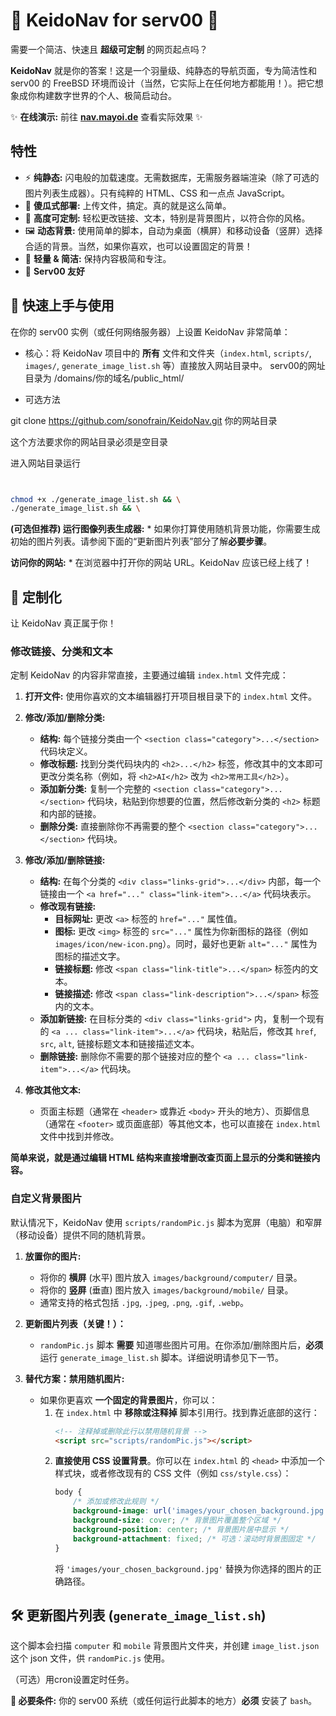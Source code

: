 # 🚀 KeidoNav for serv00 🚀

需要一个简洁、快速且 **超级可定制** 的网页起点吗？

**KeidoNav** 就是你的答案！这是一个羽量级、纯静态的导航页面，专为简洁性和 serv00 的 FreeBSD 环境而设计（当然，它实际上在任何地方都能用！）。把它想象成你构建数字世界的个人、极简启动台。

✨ **在线演示:** 前往 [**nav.mayoi.de**](https://nav.iore.de/) 查看实际效果 ✨

## 特性

*   ⚡ **纯静态:** 闪电般的加载速度。无需数据库，无需服务器端渲染（除了可选的图片列表生成器）。只有纯粹的 HTML、CSS 和一点点 JavaScript。
*   📁 **傻瓜式部署:** 上传文件，搞定。真的就是这么简单。
*   🎨 **高度可定制:** 轻松更改链接、文本，特别是背景图片，以符合你的风格。
*   🖼️ **动态背景:** 使用简单的脚本，自动为桌面（横屏）和移动设备（竖屏）选择合适的背景。当然，如果你喜欢，也可以设置固定的背景！
*   🍃 **轻量 & 简洁:** 保持内容极简和专注。
*   🔧 **Serv00 友好** 


## 🚀 快速上手与使用

在你的 serv00 实例（或任何网络服务器）上设置 KeidoNav 非常简单：

*   核心：将 KeidoNav 项目中的 **所有** 文件和文件夹（`index.html`, `scripts/`, `images/`, `generate_image_list.sh` 等）直接放入网站目录中。
serv00的网址目录为 /domains/你的域名/public_html/

*   可选方法

git clone https://github.com/sonofrain/KeidoNav.git 你的网站目录

这个方法要求你的网站目录必须是空目录

进入网站目录运行



```sh


chmod +x ./generate_image_list.sh && \
./generate_image_list.sh && \
```


**(可选但推荐) 运行图像列表生成器:**
    *   如果你打算使用随机背景功能，你需要生成初始的图片列表。请参阅下面的“更新图片列表”部分了解**必要步骤**。

**访问你的网站:**
    *   在浏览器中打开你的网站 URL。KeidoNav 应该已经上线了！

## 🎨 定制化

让 KeidoNav 真正属于你！

### 修改链接、分类和文本

定制 KeidoNav 的内容非常直接，主要通过编辑 `index.html` 文件完成：

1.  **打开文件:** 使用你喜欢的文本编辑器打开项目根目录下的 `index.html` 文件。

2.  **修改/添加/删除分类:**
    *   **结构:** 每个链接分类由一个 `<section class="category">...</section>` 代码块定义。
    *   **修改标题:** 找到分类代码块内的 `<h2>...</h2>` 标签，修改其中的文本即可更改分类名称（例如，将 `<h2>AI</h2>` 改为 `<h2>常用工具</h2>`）。
    *   **添加新分类:** 复制一个完整的 `<section class="category">...</section>` 代码块，粘贴到你想要的位置，然后修改新分类的 `<h2>` 标题和内部的链接。
    *   **删除分类:** 直接删除你不再需要的整个 `<section class="category">...</section>` 代码块。

3.  **修改/添加/删除链接:**
    *   **结构:** 在每个分类的 `<div class="links-grid">...</div>` 内部，每一个链接由一个 `<a href="..." class="link-item">...</a>` 代码块表示。
    *   **修改现有链接:**
        *   **目标网址:** 更改 `<a>` 标签的 `href="..."` 属性值。
        *   **图标:** 更改 `<img>` 标签的 `src="..."` 属性为你新图标的路径（例如 `images/icon/new-icon.png`）。同时，最好也更新 `alt="..."` 属性为图标的描述文字。
        *   **链接标题:** 修改 `<span class="link-title">...</span>` 标签内的文本。
        *   **链接描述:** 修改 `<span class="link-description">...</span>` 标签内的文本。
    *   **添加新链接:** 在目标分类的 `<div class="links-grid">` 内，复制一个现有的 `<a ... class="link-item">...</a>` 代码块，粘贴后，修改其 `href`, `src`, `alt`, 链接标题文本和链接描述文本。
    *   **删除链接:** 删除你不需要的那个链接对应的整个 `<a ... class="link-item">...</a>` 代码块。

4.  **修改其他文本:**
    *   页面主标题（通常在 `<header>` 或靠近 `<body>` 开头的地方）、页脚信息（通常在 `<footer>` 或页面底部）等其他文本，也可以直接在 `index.html` 文件中找到并修改。

**简单来说，就是通过编辑 HTML 结构来直接增删改查页面上显示的分类和链接内容。**


### 自定义背景图片

默认情况下，KeidoNav 使用 `scripts/randomPic.js` 脚本为宽屏（电脑）和窄屏（移动设备）提供不同的随机背景。

1.  **放置你的图片:**
    *   将你的 **横屏** (水平) 图片放入 `images/background/computer/` 目录。
    *   将你的 **竖屏** (垂直) 图片放入 `images/background/mobile/` 目录。
    *   通常支持的格式包括 `.jpg`, `.jpeg`, `.png`, `.gif`, `.webp`。

2.  **更新图片列表（关键！）：**
    *   `randomPic.js` 脚本 **需要** 知道哪些图片可用。在你添加/删除图片后，**必须** 运行 `generate_image_list.sh` 脚本。详细说明请参见下一节。

3.  **替代方案：禁用随机图片:**
    *   如果你更喜欢 **一个固定的背景图片**，你可以：
        1.  在 `index.html` 中 **移除或注释掉** 脚本引用行。找到靠近底部的这行：
            ```html
            <!-- 注释掉或删除此行以禁用随机背景 -->
            <script src="scripts/randomPic.js"></script>
            ```
        2.  **直接使用 CSS 设置背景**。你可以在 `index.html` 的 `<head>` 中添加一个样式块，或者修改现有的 CSS 文件（例如 `css/style.css`）：
            ```css
            body {
                /* 添加或修改此规则 */
                background-image: url('images/your_chosen_background.jpg');
                background-size: cover; /* 背景图片覆盖整个区域 */
                background-position: center; /* 背景图片居中显示 */
                background-attachment: fixed; /* 可选：滚动时背景图固定 */
            }
            ```
            将 `'images/your_chosen_background.jpg'` 替换为你选择的图片的正确路径。

## 🛠️ 更新图片列表 (`generate_image_list.sh`)

这个脚本会扫描 `computer` 和 `mobile` 背景图片文件夹，并创建 `image_list.json` 这个 json 文件，供 `randomPic.js` 使用。

（可选）用cron设置定时任务。

**🚨 必要条件:** 你的 serv00 系统（或任何运行此脚本的地方）**必须** 安装了 `bash`。

